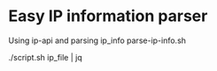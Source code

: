 # Easy IP information parser
Using ip-api and parsing ip_info
parse-ip-info.sh


./script.sh ip_file | jq 
